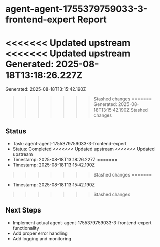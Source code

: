 # agent-agent-1755379759033-3-frontend-expert Report

<<<<<<< Updated upstream
<<<<<<< Updated upstream
Generated: 2025-08-18T13:18:26.227Z
=======
Generated: 2025-08-18T13:15:42.190Z
>>>>>>> Stashed changes
=======
Generated: 2025-08-18T13:15:42.190Z
>>>>>>> Stashed changes

## Status
- Task: agent-agent-1755379759033-3-frontend-expert
- Status: Completed
<<<<<<< Updated upstream
<<<<<<< Updated upstream
- Timestamp: 2025-08-18T13:18:26.227Z
=======
- Timestamp: 2025-08-18T13:15:42.190Z
>>>>>>> Stashed changes
=======
- Timestamp: 2025-08-18T13:15:42.190Z
>>>>>>> Stashed changes

## Next Steps
- Implement actual agent-agent-1755379759033-3-frontend-expert functionality
- Add proper error handling
- Add logging and monitoring
